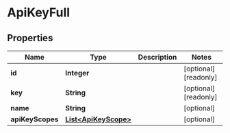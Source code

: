 

# ApiKeyFull

## Properties

Name | Type | Description | Notes
------------ | ------------- | ------------- | -------------
**id** | **Integer** |  |  [optional] [readonly]
**key** | **String** |  |  [optional] [readonly]
**name** | **String** |  |  [optional]
**apiKeyScopes** | [**List&lt;ApiKeyScope&gt;**](ApiKeyScope.md) |  |  [optional]



